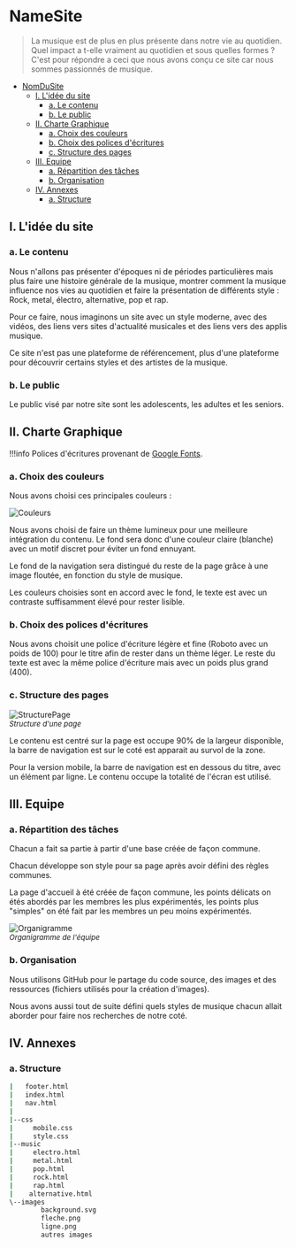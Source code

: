 # NameSite

<!--TODO: Nom du site-->

> La musique est de plus en plus présente dans notre vie au quotidien. Quel impact a t-elle vraiment au quotidien et sous quelles formes ? C'est pour répondre a ceci que nous avons conçu ce site car nous sommes passionnés de musique.

- [NomDuSite](#nomdusite)
  - [I. L'idée du site](#i-lid%c3%a9e-du-site)
    - [a. Le contenu](#a-le-contenu)
    - [b. Le public](#b-le-public)
  - [II. Charte Graphique](#ii-charte-graphique)
    - [a. Choix des couleurs](#a-choix-des-couleurs)
    - [b. Choix des polices d'écritures](#b-choix-des-polices-d%c3%a9critures)
    - [c. Structure des pages](#c-structure-des-pages)
  - [III. Equipe](#iii-equipe)
    - [a. Répartition des tâches](#a-r%c3%a9partition-des-t%c3%a2ches)
    - [b. Organisation](#b-organisation)
  - [IV. Annexes](#iv-annexes)
    - [a. Structure](#a-structure)

<div style="page-break-after: always;"></div>

## I. L'idée du site

### a. Le contenu

Nous n'allons pas présenter d'époques ni de périodes particulières mais plus faire une histoire générale de la musique, montrer comment la musique influence nos vies au quotidien et faire la présentation de différents style : Rock, metal, électro, alternative, pop et rap.

Pour ce faire, nous imaginons un site avec un style moderne, avec des vidéos, des liens vers sites d'actualité musicales et des liens vers des applis musique.

Ce site n'est pas une plateforme de référencement, plus d'une plateforme pour découvrir certains styles et des artistes de la musique.

### b. Le public

Le public visé par notre site sont les adolescents, les adultes et les seniors.

## II. Charte Graphique

  !!!info
    Polices d'écritures provenant de [Google Fonts](https://fonts.google.com/).

### a. Choix des couleurs

Nous avons choisi ces principales couleurs :

![Couleurs](https://rawcdn.githack.com/oxypomme/PT19_20/55a64ce3e01246102ba0adca0ad5c32e34fb3ce8/res/palette.png)

Nous avons choisi de faire un thème lumineux pour une meilleure intégration du contenu. Le fond sera donc d'une couleur claire (blanche) avec un motif discret pour éviter un fond ennuyant.

<div style="page-break-after: always;"></div>

Le fond de la navigation sera distingué du reste de la page grâce à une image floutée, en fonction du style de musique.

Les couleurs choisies sont en accord avec le fond, le texte est avec un contraste suffisamment élevé pour rester lisible.

### b. Choix des polices d'écritures

Nous avons choisit une police d'écriture légère et fine (Roboto avec un poids de 100) pour le titre afin de rester dans un thème léger. Le reste du texte est avec la même police d'écriture mais avec un poids plus grand (400).

### c. Structure des pages

![StructurePage](https://rawcdn.githack.com/oxypomme/PT19_20/55a64ce3e01246102ba0adca0ad5c32e34fb3ce8/res/structure.jpg)<br/>
<font size="2">*Structure d'une page*</font>

Le contenu est centré sur la page est occupe 90% de la largeur disponible, la barre de navigation est sur le coté est apparait au survol de la zone.

Pour la version mobile, la barre de navigation est en dessous du titre, avec un élément par ligne. Le contenu occupe la totalité de l'écran est utilisé.

<div style="page-break-after: always;"></div>

## III. Equipe

### a. Répartition des tâches

Chacun a fait sa partie à partir d'une base créée de façon commune.

Chacun développe son style pour sa page après avoir défini des règles communes.

La page d'accueil à été créée de façon commune, les points délicats on étés abordés par les membres les plus expérimentés, les points plus "simples" on été fait par les membres un peu moins expérimentés.

![Organigramme](https://rawcdn.githack.com/oxypomme/PT19_20/55a64ce3e01246102ba0adca0ad5c32e34fb3ce8/res/orga.png)<br/>
<font size="2">*Organigramme de l'équipe*</font>

### b. Organisation

Nous utilisons GitHub pour le partage du code source, des images et des ressources (fichiers utilisés pour la création d'images).

Nous avons aussi tout de suite défini quels styles de musique chacun allait aborder pour faire nos recherches de notre coté.

<div style="page-break-after: always;"></div>

## IV. Annexes

### a. Structure

```bash
|   footer.html
|   index.html
|   nav.html
|
|--css
|     mobile.css
|     style.css
|--music
|     electro.html
|     metal.html
|     pop.html
|     rock.html
|     rap.html
|    alternative.html
\--images
        background.svg
        fleche.png
        ligne.png
        autres images
```

<!--TODO: MAJ Structure-->
